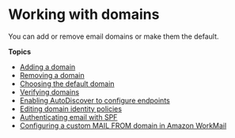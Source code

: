 # Working with domains<a name="domains_overview"></a>

You can add or remove email domains or make them the default\.

**Topics**
+ [Adding a domain](add_domain.md)
+ [Removing a domain](remove_domain.md)
+ [Choosing the default domain](default_domain.md)
+ [Verifying domains](domain_verification.md)
+ [Enabling AutoDiscover to configure endpoints](autodiscover.md)
+ [Editing domain identity policies](editing_domains.md)
+ [Authenticating email with SPF](authenticate_domain.md)
+ [Configuring a custom MAIL FROM domain in Amazon WorkMail](custom-mail-from-domain.md)